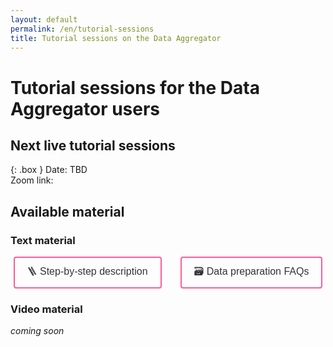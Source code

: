 ```yaml
---
layout: default
permalink: /en/tutorial-sessions
title: Tutorial sessions on the Data Aggregator
---
```


# Tutorial sessions for the Data Aggregator users

## Next live tutorial sessions

{: .box }
Date: TBD
<br>Zoom link:


## Available material

### Text material

<div style="display: flex; justify-content: center; align-items: center; gap: 30px;">
  <a href="https://svnhc.hp.gbif-staging.org/en/how-to-publish-data" style="text-decoration: none;">
    <button style="padding: 10px 20px; font-size: 16px; border: 2px solid #FA5E97; border-radius: 4px; background-color: transparent; color: #333; cursor: pointer;"
            onmouseover="this.style.color='#FA5E97';"
            onmouseout="this.style.color='#333';">
      🪜 Step-by-step description
    </button>
  </a>
  <a href="https://svnhc.hp.gbif-staging.org/en/data-aggregator#faqs" style="text-decoration: none;">
    <button style="padding: 10px 20px; font-size: 16px; border: 2px solid #FA5E97; border-radius: 4px; background-color: transparent; color: #333; cursor: pointer;"
            onmouseover="this.style.color='#FA5E97';"
            onmouseout="this.style.color='#333';">
      🗃️ Data preparation FAQs
    </button>
  </a>
</div>

### Video material

_coming soon_
